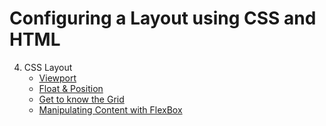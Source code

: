 # Configuring a Layout using CSS and HTML

4. CSS Layout
    - [Viewport]()
    - [Float & Position]()
    - [Get to know the Grid]()
    - [Manipulating Content with FlexBox]()